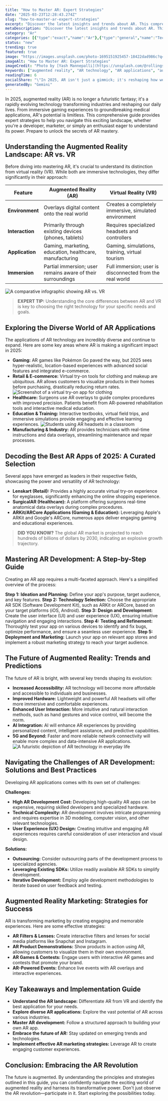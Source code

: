 ```yaml
---
title: "How to Master AR: Expert Strategies"
date: "2025-03-23T12:28:43.274Z"
slug: "how-to-master-ar-expert-strategies"
excerpt: "Discover the latest insights and trends about AR. This comprehensive guide covers everything you need to know about AR in 2025."
metaDescription: "Discover the latest insights and trends about AR. This comprehensive guide covers everything you need to know about AR in 2025."
category: "Ar"
categories: [{"type":"exact","name":"Ar"},{"type":"general","name":"Technology"},{"type":"medium","name":"Computer Vision"},{"type":"specific","name":"3D Modeling"},{"type":"niche","name":"Facial Recognition"}]
status: "new"
trending: true
featured: true
image: "https://images.unsplash.com/photo-1695151925457-18422dad986c?q=85&w=1200&fit=max&fm=webp&auto=compress"
imageAlt: "How to Master AR: Expert Strategies"
imageCredit: "Photo by [Yash Mannepalli](https://unsplash.com/@rollingshots) on Unsplash"
keywords: ["augmented reality", "AR technology", "AR applications", "augmented reality examples", "best AR apps", "AR development cost", "future of augmented reality", "augmented reality marketing", "how to create AR app", "AR vs VR"]
readingTime: 6
socialShare: "\"In 2025, AR isn't just a gimmick; it's reshaping how we interact with the world, from surgery to shopping. Mastering AR isn't optional – it's essential.\""
generatedBy: "Gemini"
---
```




In 2025, augmented reality (AR) is no longer a futuristic fantasy; it's a rapidly evolving technology transforming industries and reshaping our daily lives.  From immersive gaming experiences to groundbreaking medical applications, AR's potential is limitless.  This comprehensive guide provides expert strategies to help you navigate this exciting landscape, whether you're a developer, marketer, or simply an enthusiast eager to understand its power.  Prepare to unlock the secrets of AR mastery.

## Understanding the Augmented Reality Landscape: AR vs. VR

Before diving into mastering AR, it's crucial to understand its distinction from virtual reality (VR). While both are immersive technologies, they differ significantly in their approach:

| Feature          | Augmented Reality (AR)                               | Virtual Reality (VR)                                   |
|-----------------|-------------------------------------------------------|--------------------------------------------------------|
| **Environment** | Overlays digital content onto the real world           | Creates a completely immersive, simulated environment |
| **Interaction**  | Primarily through existing devices (phones, tablets)   | Requires specialized headsets and controllers           |
| **Application**  | Gaming, marketing, education, healthcare, manufacturing | Gaming, simulations, training, virtual tourism           |
| **Immersion**    | Partial immersion; user remains aware of their surroundings | Full immersion; user is disconnected from the real world |

![A comparative infographic showing AR vs. VR](https://images.unsplash.com/photo-1600442716034-40e3e96baa2c?q=85&w=1200&fit=max&fm=webp&auto=compress)

> **EXPERT TIP:**  Understanding the core differences between AR and VR is key to choosing the right technology for your specific needs and goals.

##  Exploring the Diverse World of AR Applications

The applications of AR technology are incredibly diverse and continue to expand.  Here are some key areas where AR is making a significant impact in 2025:

* **Gaming:** AR games like Pokémon Go paved the way, but 2025 sees hyper-realistic, location-based experiences with advanced social features and integrated e-commerce.
* **Retail & E-commerce:** Virtual try-on tools for clothing and makeup are ubiquitous. AR allows customers to visualize products in their homes before purchasing, drastically reducing return rates.  ![Screenshot of a virtual try-on app for clothing](https://images.unsplash.com/photo-1600096194101-cce68857691f?q=85&w=1200&fit=max&fm=webp&auto=compress)
* **Healthcare:** Surgeons use AR overlays to guide complex procedures with improved precision. Patients benefit from AR-powered rehabilitation tools and interactive medical education.
* **Education & Training:** Interactive textbooks, virtual field trips, and immersive simulations provide engaging and effective learning experiences.  ![Students using AR headsets in a classroom](https://images.unsplash.com/photo-1637292628120-0542e2d09782?q=85&w=1200&fit=max&fm=webp&auto=compress)
* **Manufacturing & Industry:** AR provides technicians with real-time instructions and data overlays, streamlining maintenance and repair processes.

##  Decoding the Best AR Apps of 2025: A Curated Selection

Several apps have emerged as leaders in their respective fields, showcasing the power and versatility of AR technology:

* **Lenskart (Retail):**  Provides a highly accurate virtual try-on experience for eyeglasses, significantly enhancing the online shopping experience.
* **SurgicalAR (Healthcare):**  A platform offering surgeons real-time anatomical data overlays during complex procedures.
* **ARKit/ARCore Applications (Gaming & Education):**  Leveraging Apple's ARKit and Google's ARCore, numerous apps deliver engaging gaming and educational experiences.

> **DID YOU KNOW?** The global AR market is projected to reach hundreds of billions of dollars by 2030, indicating an explosive growth trajectory.

##  Mastering AR Development: A Step-by-Step Guide

Creating an AR app requires a multi-faceted approach.  Here's a simplified overview of the process:

**Step 1:**  **Ideation and Planning:** Define your app's purpose, target audience, and key features.
**Step 2:**  **Technology Selection:** Choose the appropriate AR SDK (Software Development Kit), such as ARKit or ARCore, based on your target platforms (iOS, Android).
**Step 3:**  **Design and Development:**  Create the user interface (UI) and user experience (UX), ensuring intuitive navigation and engaging interactions.
**Step 4:**  **Testing and Refinement:** Thoroughly test your app on various devices to identify and fix bugs, optimize performance, and ensure a seamless user experience.
**Step 5:**  **Deployment and Marketing:** Launch your app on relevant app stores and implement a robust marketing strategy to reach your target audience.

##  The Future of Augmented Reality: Trends and Predictions

The future of AR is bright, with several key trends shaping its evolution:

* **Increased Accessibility:** AR technology will become more affordable and accessible to individuals and businesses.
* **Improved Hardware:**  Lightweight and powerful AR headsets will offer more immersive and comfortable experiences.
* **Enhanced User Interaction:**  More intuitive and natural interaction methods, such as hand gestures and voice control, will become the norm.
* **AI Integration:**  AI will enhance AR experiences by providing personalized content, intelligent assistance, and predictive capabilities.
* **5G and Beyond:**  Faster and more reliable network connectivity will enable more complex and data-intensive AR applications.  ![A futuristic depiction of AR technology in everyday life](https://images.unsplash.com/photo-1690726995704-0472ecb55c06?q=85&w=1200&fit=max&fm=webp&auto=compress)

##  Navigating the Challenges of AR Development: Solutions and Best Practices

Developing AR applications comes with its own set of challenges:

**Challenges:**

* **High AR Development Cost:**  Developing high-quality AR apps can be expensive, requiring skilled developers and specialized hardware.
* **Technical Complexity:**  AR development involves intricate programming and requires expertise in 3D modeling, computer vision, and other relevant technologies.
* **User Experience (UX) Design:**  Creating intuitive and engaging AR experiences requires careful consideration of user interaction and visual design.

**Solutions:**

* **Outsourcing:**  Consider outsourcing parts of the development process to specialized agencies.
* **Leveraging Existing SDKs:**  Utilize readily available AR SDKs to simplify development.
* **Iterative Development:**  Employ agile development methodologies to iterate based on user feedback and testing.

##  Augmented Reality Marketing: Strategies for Success

AR is transforming marketing by creating engaging and memorable experiences.  Here are some effective strategies:

* **AR Filters & Lenses:**  Create interactive filters and lenses for social media platforms like Snapchat and Instagram.
* **AR Product Demonstrations:**  Show products in action using AR, allowing customers to visualize them in their own environment.
* **AR Games & Contests:**  Engage users with interactive AR games and contests that promote your brand.
* **AR-Powered Events:**  Enhance live events with AR overlays and interactive experiences.

## Key Takeaways and Implementation Guide

* **Understand the AR landscape:** Differentiate AR from VR and identify the best application for your needs.
* **Explore diverse AR applications:**  Explore the vast potential of AR across various industries.
* **Master AR development:**  Follow a structured approach to building your own AR app.
* **Embrace the future of AR:**  Stay updated on emerging trends and technologies.
* **Implement effective AR marketing strategies:**  Leverage AR to create engaging customer experiences.

## Conclusion: Embracing the AR Revolution

The future is augmented.  By understanding the principles and strategies outlined in this guide, you can confidently navigate the exciting world of augmented reality and harness its transformative power. Don't just observe the AR revolution—participate in it. Start exploring the possibilities today.

